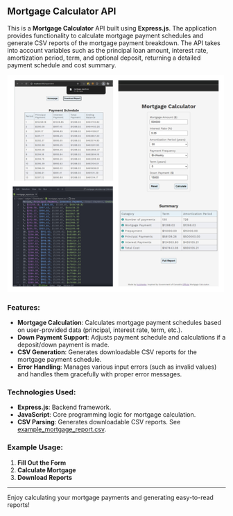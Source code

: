 ## Mortgage Calculator API

This is a **Mortgage Calculator** API built using **Express.js**.
The application provides functionality to calculate mortgage payment schedules and generate CSV reports of the mortgage payment breakdown.
The API takes into account variables such as the principal loan amount, interest rate, amortization period, term, and optional deposit, returning a detailed payment schedule and cost summary.

<img src="https://raw.githubusercontent.com/hulchenko/mortgage-calculator-api/refs/heads/main/public/images/mortgage_calculator.jpg" alt="App Screenshot" width="500" height="500"/>

### Features:

- **Mortgage Calculation**: Calculates mortgage payment schedules based on user-provided data (principal, interest rate, term, etc.).
- **Down Payment Support**: Adjusts payment schedule and calculations if a deposit/down payment is made.
- **CSV Generation**: Generates downloadable CSV reports for the mortgage payment schedule.
- **Error Handling**: Manages various input errors (such as invalid values) and handles them gracefully with proper error messages.

### Technologies Used:

- **Express.js**: Backend framework.
- **JavaScript**: Core programming logic for mortgage calculation.
- **CSV Parsing**: Generates downloadable CSV reports. See [example_mortgage_report.csv](./public/docs/example_mortgage_report.csv).

### Example Usage:

1. **Fill Out the Form**
2. **Calculate Mortgage**
3. **Download Reports**

---

Enjoy calculating your mortgage payments and generating easy-to-read reports!
